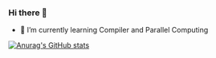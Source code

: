 ### Hi there 👋

<!--
**HLRJ/HLRJ** is a ✨ _special_ ✨ repository because its `README.md` (this file) appears on your GitHub profile.

Here are some ideas to get you started:
- 🔭 I’m currently learning on beijing 
- 🔭 I’m currently working on home
- 🌱 I’m currently learning rust
- 👯 I’m looking to collaborate on ...
- 🤔 I’m looking for help with ...
- 💬 Ask me about ...
- 📫 How to reach me: ...
- 😄 Pronouns: ...
- ⚡ Fun fact: ...
-->

- 🌱 I’m currently learning Compiler and Parallel Computing

[![Anurag's GitHub stats](https://github-readme-stats.vercel.app/api?username=hlrj)](https://github.com/anuraghazra/github-readme-stats)
